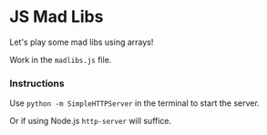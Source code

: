 # JS Mad Libs
Let's play some mad libs using arrays!

Work in the `madlibs.js` file.

### Instructions

Use `python -m SimpleHTTPServer` in the terminal to start the server.

Or if using Node.js `http-server` will suffice.